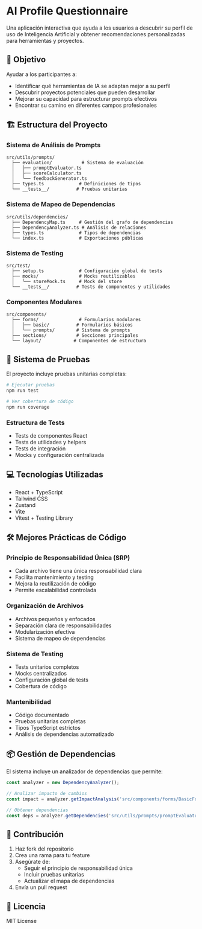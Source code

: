 # AI Profile Questionnaire

Una aplicación interactiva que ayuda a los usuarios a descubrir su perfil de uso de Inteligencia Artificial y obtener recomendaciones personalizadas para herramientas y proyectos.

## 🎯 Objetivo

Ayudar a los participantes a:
- Identificar qué herramientas de IA se adaptan mejor a su perfil
- Descubrir proyectos potenciales que pueden desarrollar
- Mejorar su capacidad para estructurar prompts efectivos
- Encontrar su camino en diferentes campos profesionales

## 🏗 Estructura del Proyecto

### Sistema de Análisis de Prompts
```
src/utils/prompts/
  ├── evaluation/           # Sistema de evaluación
  │   ├── promptEvaluator.ts
  │   ├── scoreCalculator.ts
  │   └── feedbackGenerator.ts
  ├── types.ts             # Definiciones de tipos
  └── __tests__/          # Pruebas unitarias
```

### Sistema de Mapeo de Dependencias
```
src/utils/dependencies/
  ├── DependencyMap.ts     # Gestión del grafo de dependencias
  ├── DependencyAnalyzer.ts # Análisis de relaciones
  ├── types.ts             # Tipos de dependencias
  └── index.ts             # Exportaciones públicas
```

### Sistema de Testing
```
src/test/
  ├── setup.ts             # Configuración global de tests
  ├── mocks/               # Mocks reutilizables
  │   └── storeMock.ts     # Mock del store
  └── __tests__/          # Tests de componentes y utilidades
```

### Componentes Modulares
```
src/components/
  ├── forms/               # Formularios modulares
  │   ├── basic/          # Formularios básicos
  │   └── prompts/        # Sistema de prompts
  ├── sections/           # Secciones principales
  └── layout/            # Componentes de estructura
```

## 🧪 Sistema de Pruebas

El proyecto incluye pruebas unitarias completas:

```bash
# Ejecutar pruebas
npm run test

# Ver cobertura de código
npm run coverage
```

### Estructura de Tests
- Tests de componentes React
- Tests de utilidades y helpers
- Tests de integración
- Mocks y configuración centralizada

## 💻 Tecnologías Utilizadas

- React + TypeScript
- Tailwind CSS
- Zustand
- Vite
- Vitest + Testing Library

## 🛠 Mejores Prácticas de Código

### Principio de Responsabilidad Única (SRP)
- Cada archivo tiene una única responsabilidad clara
- Facilita mantenimiento y testing
- Mejora la reutilización de código
- Permite escalabilidad controlada

### Organización de Archivos
- Archivos pequeños y enfocados
- Separación clara de responsabilidades
- Modularización efectiva
- Sistema de mapeo de dependencias

### Sistema de Testing
- Tests unitarios completos
- Mocks centralizados
- Configuración global de tests
- Cobertura de código

### Mantenibilidad
- Código documentado
- Pruebas unitarias completas
- Tipos TypeScript estrictos
- Análisis de dependencias automatizado

## 📦 Gestión de Dependencias

El sistema incluye un analizador de dependencias que permite:

```typescript
const analyzer = new DependencyAnalyzer();

// Analizar impacto de cambios
const impact = analyzer.getImpactAnalysis('src/components/forms/BasicForm.tsx');

// Obtener dependencias
const deps = analyzer.getDependencies('src/utils/prompts/promptEvaluator.ts');
```

## 🤝 Contribución

1. Haz fork del repositorio
2. Crea una rama para tu feature
3. Asegúrate de:
   - Seguir el principio de responsabilidad única
   - Incluir pruebas unitarias
   - Actualizar el mapa de dependencias
4. Envía un pull request

## 📝 Licencia

MIT License